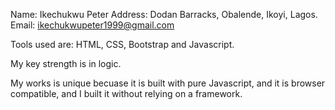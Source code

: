 Name: Ikechukwu Peter
Address: Dodan Barracks, Obalende, Ikoyi, Lagos.
Email: ikechukwupeter1999@gmail.com

Tools used are:
HTML, CSS, Bootstrap and Javascript.

My key strength is in logic.

My works is unique becuase it is built with pure Javascript, and it is browser compatible, and I built it without relying on a framework. 
